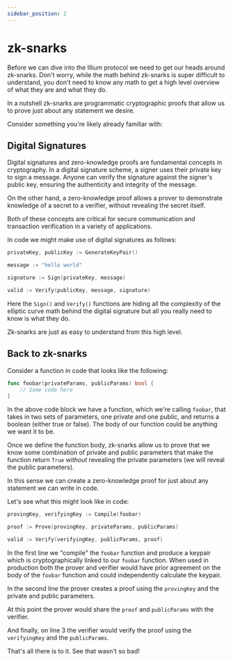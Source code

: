 ```yaml
---
sidebar_position: 2
---
```


# zk-snarks

Before we can dive into the Illium protocol we need to get our heads around zk-snarks. Don't worry, while the math
behind zk-snarks is super difficult to understand, you don't need to know any math to get a high level overview of
what they are and what they do. 

In a nutshell zk-snarks are programmatic cryptographic proofs that allow us to prove just about any statement we desire. 

Consider something you're likely already familiar with:

## Digital Signatures

Digital signatures and zero-knowledge proofs are fundamental concepts in cryptography. In a digital signature scheme, a signer uses their private key to sign a message. Anyone can verify the signature against the signer's public key, ensuring the authenticity and integrity of the message.

On the other hand, a zero-knowledge proof allows a prover to demonstrate knowledge of a secret to a verifier, without revealing the secret itself.

Both of these concepts are critical for secure communication and transaction verification in a variety of applications.

In code we might make use of digital signatures as follows:

```go
privateKey, publicKey := GenerateKeyPair()

message := "hello world"

signature := Sign(privateKey, message)

valid := Verify(publicKey, message, signature)
```

Here the `Sign()` and `Verify()` functions are hiding all the complexity of the elliptic curve math behind the digital
signature but all you really need to know is what they do. 

Zk-snarks are just as easy to understand from this high level.

## Back to zk-snarks

Consider a function in code that looks like the following:

```go
func foobar(privateParams, publicParams) bool {
	// Some code here
}
```

In the above code block we have a function, which we're calling `foobar`, that takes in two sets of parameters, one
private and one public, and returns a boolean (either true or false). The body of our function could be anything we want
it to be. 

Once we define the function body, zk-snarks allow us
to prove that we know some combination of private and public parameters that make the function return `True` *without*
revealing the private parameters (we will reveal the public parameters).

In this sense we can create a zero-knowledge proof for just about any statement we can write in code. 

Let's see what this might look like in code:

```go
provingKey, verifyingKey := Compile(foobar)

proof := Prove(provingKey, privateParams, publicParams)

valid := Verify(verifyingKey, publicParams, proof)
```

In the first line we "compile" the `foobar` function and produce a keypair which is cryptographically linked to our
`foobar` function. When used in production both the prover and verifier would have prior agreement on the body of the
`foobar` function and could independently calculate the keypair.

In the second line the prover creates a proof using the `provingKey` and the private and public parameters. 

At this point the prover would share the `proof` and `publicParams` with the verifier. 

And finally, on line 3 the verifier would verify the proof using the `verifyingKey` and the `publicParams`.

That's all there is to it. See that wasn't so bad!

